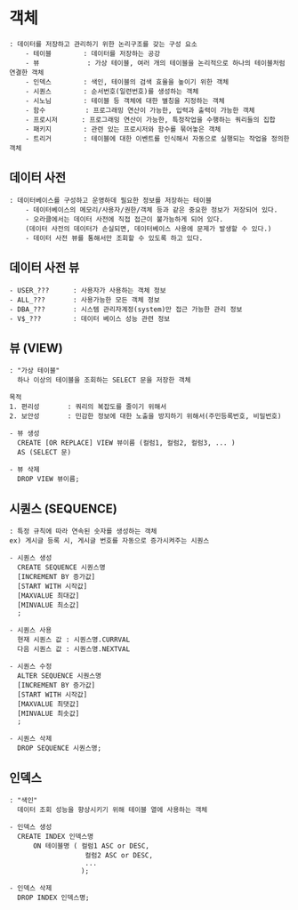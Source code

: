 # 객체
    : 데이터를 저장하고 관리하기 위한 논리구조를 갖는 구성 요소
        - 테이블        : 데이터를 저장하는 공강
        - 뷰            : 가상 테이블, 여러 개의 테이블을 논리적으로 하나의 테이블처럼 연결한 객체
        - 인덱스        : 색인, 테이블의 검색 효율을 높이기 위한 객체
        - 시퀀스        : 순서번호(일련번호)를 생성하는 객체
        - 시노님        : 테이블 등 객체에 대한 별칭을 지정하는 객체
        - 함수          : 프로그래밍 연산이 가능한, 입력과 출력이 가능한 객체
        - 프로시저      : 프로그래밍 연산이 가능한, 특정작업을 수행하는 쿼리들의 집합
        - 패키지        : 관련 있는 프로시저와 함수를 묶어놓은 객체
        - 트리거        : 테이블에 대한 이벤트를 인식해서 자동으로 실행되는 작업을 정의한 객체

## 데이터 사전
    : 데이터베이스를 구성하고 운영하데 필요한 정보를 저장하는 테이블
        - 데이터베이스의 메모리/사용자/권한/객체 등과 같은 중요한 정보가 저장되어 있다.
        - 오라클에서는 데이터 사전에 직접 접근이 불가능하게 되어 있다.
        (데이터 사전의 데이터가 손실되면, 데이터베이스 사용에 문제가 발생할 수 있다.)
        - 데이터 사전 뷰를 통해서만 조회할 수 있도록 하고 있다.

## 데이터 사전 뷰
    - USER_???      : 사용자가 사용하는 객체 정보
    - ALL_???       : 사용가능한 모든 객체 정보
    - DBA_???       : 시스템 관리자계정(system)만 접근 가능한 관리 정보
    - V$_???        : 데이터 베이스 성능 관련 정보

## 뷰 (VIEW)
    : "가상 테이블"
      하나 이상의 테이블을 조회하는 SELECT 문을 저장한 객체

    목적
    1. 편리성       : 쿼리의 복잡도를 줄이기 위해서
    2. 보안성       : 민감한 정보에 대한 노출을 방지하기 위해서(주민등록번호, 비밀번호)

    - 뷰 생성
      CREATE [OR REPLACE] VIEW 뷰이름 (컬럼1, 컬럼2, 컬럼3, ... )
      AS (SELECT 문)

    - 뷰 삭제
      DROP VIEW 뷰이름;

## 시퀀스 (SEQUENCE)
    : 특정 규칙에 따라 연속된 숫자를 생성하는 객체
    ex) 게시글 등록 시, 게시글 번호를 자동으로 증가시켜주는 시퀀스

    - 시퀀스 생성
      CREATE SEQUENCE 시퀀스명
      [INCREMENT BY 증가값]
      [START WITH 시작값]
      [MAXVALUE 최대값]
      [MINVALUE 최소값]
      ;

    - 시퀀스 사용
      현재 시퀀스 값 : 시퀀스명.CURRVAL
      다음 시퀀스 값 : 시퀀스명.NEXTVAL

    - 시퀀스 수정
      ALTER SEQUENCE 시퀀스명
      [INCREMENT BY 증가값]
      [START WITH 시작값]
      [MAXVALUE 최댓값]
      [MINVALUE 최솟값]
      ;

    - 시퀀스 삭제
      DROP SEQUENCE 시퀀스명;

## 인덱스
    : "색인"
      데이터 조회 성능을 향상시키기 위해 테이블 열에 사용하는 객체

    - 인덱스 생성
      CREATE INDEX 인덱스명
          ON 테이블명 ( 컬럼1 ASC or DESC,
                       컬럼2 ASC or DESC,
                       ...
                      );

    - 인덱스 삭제
      DROP INDEX 인덱스명;
      










